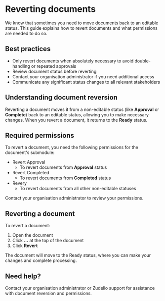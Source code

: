 # Reverting documents

We know that sometimes you need to move documents back to an editable status. This guide explains how to revert documents and what permissions are needed to do so.

## Best practices

- Only revert documents when absolutely necessary to avoid double-handling or repeated approvals
- Review document status before reverting
- Contact your organisation administrator if you need additional access
- Communicate any significant status changes to all relevant stakeholders

## Understanding document reversion

Reverting a document moves it from a non-editable status (like **Approval** or **Complete**) back to an editable status, allowing you to make necessary changes. When you revert a document, it returns to the **Ready** status.

## Required permissions

To revert a document, you need the following permissions for the document's submodule:

- Revert Approval
	- To revert documents from **Approval** status
- Revert Completed
	- To revert documents from **Completed** status
- Revery
	- To revert documents from all other non-editable statuses

Contact your organisation administrator to review your permissions.

## Reverting a document

To revert a document:

1. Open the document
2. Click **...** at the top of the document
3. Click **Revert**

The document will move to the Ready status, where you can make your changes and complete processing. 

## Need help?

Contact your organisation administrator or Zudello support for assistance with document reversion and permissions.